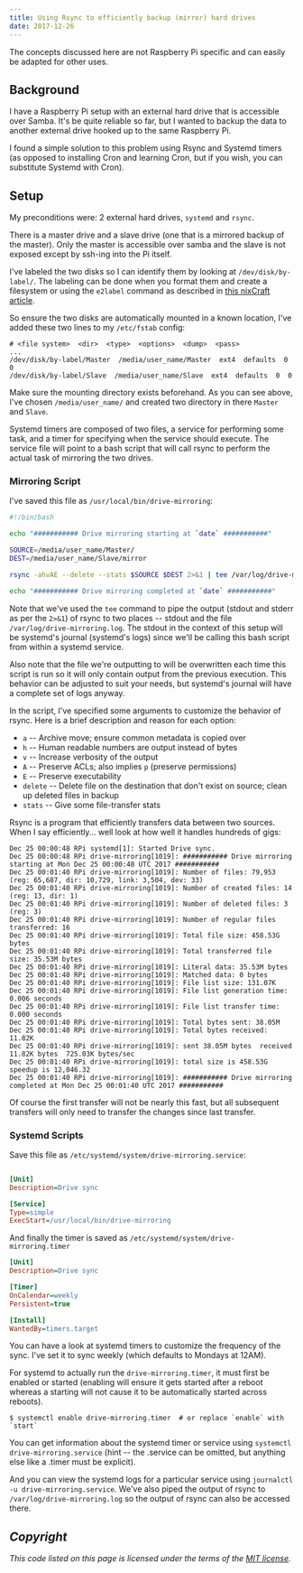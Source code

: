 ```yaml
---
title: Using Rsync to efficiently backup (mirror) hard drives
date: 2017-12-26
---
```


<div class="info">
  The concepts discussed here are not Raspberry Pi specific and can easily be adapted for
  other uses.
</div>


## Background


I have a Raspberry Pi setup with an external hard drive that is accessible over Samba.
It's be quite reliable so far, but I wanted to backup the data to another external drive
hooked up to the same Raspberry Pi.

I found a simple solution to this problem using Rsync and Systemd timers (as opposed to
installing Cron and learning Cron, but if you wish, you can substitute Systemd with
Cron).


## Setup

My preconditions were: 2 external hard drives, `systemd` and `rsync`.

There is a master drive and a slave drive (one that is a mirrored backup of the master).
Only the master is accessible over samba and the slave is not exposed except by ssh-ing
into the Pi itself.

I've labeled the two disks so I can identify them by looking at `/dev/disk/by-label/`.
The labeling can be done when you format them and create a filesystem or using the
`e2label` command as described in [this nixCraft article][nixCraft1].

So ensure the two disks are automatically mounted in a known location, I've added these
two lines to my `/etc/fstab` config:

    # <file system>  <dir>  <type>  <options>  <dump>  <pass>
    ...
    /dev/disk/by-label/Master  /media/user_name/Master  ext4  defaults  0  0
    /dev/disk/by-label/Slave  /media/user_name/Slave  ext4  defaults  0  0

Make sure the mounting directory exists beforehand. As you can see above, I've chosen
`/media/user_name/` and created two directory in there `Master` and `Slave`.

Systemd timers are composed of two files, a service for performing some task, and a timer
for specifying when the service should execute. The service file will point to a bash
script that will call rsync to perform the actual task of mirroring the two drives.

### Mirroring Script

I've saved this file as `/usr/local/bin/drive-mirroring`:

```bash
#!/bin/bash

echo "########### Drive mirroring starting at `date` ###########"

SOURCE=/media/user_name/Master/
DEST=/media/user_name/Slave/mirror

rsync -ahvAE --delete --stats $SOURCE $DEST 2>&1 | tee /var/log/drive-mirroring.log

echo "########### Drive mirroring completed at `date` ###########"
```

Note that we've used the `tee` command to pipe the output (stdout and stderr as per the
`2>&1`) of rsync to two places -- stdout and the file `/var/log/drive-mirroring.log`. The
stdout in the context of this setup will be systemd's journal (systemd's logs) since
we'll be calling this bash script from within a systemd service.

Also note that the file we're outputting to will be overwritten each time this script is
run so it will only contain output from the previous execution. This behavior can be
adjusted to suit your needs, but systemd's journal will have a complete set of logs
anyway.

In the script, I've specified some arguments to customize the behavior of rsync. Here is
a brief description and reason for each option:

- `a` -- Archive move; ensure common metadata is copied over
- `h` -- Human readable numbers are output instead of bytes
- `v` -- Increase verbosity of the output
- `A` -- Preserve ACLs; also implies `p` (preserve permissions)
- `E` -- Preserve executability
- `delete` -- Delete file on the destination that don't exist on source; clean up
  deleted files in backup
- `stats` -- Give some file-transfer stats

Rsync is a program that efficiently transfers data between two sources. When I say
efficiently... well look at how well it handles hundreds of gigs:

```
Dec 25 00:00:48 RPi systemd[1]: Started Drive sync.
Dec 25 00:00:48 RPi drive-mirroring[1019]: ########### Drive mirroring starting at Mon Dec 25 00:00:48 UTC 2017 ###########
Dec 25 00:01:40 RPi drive-mirroring[1019]: Number of files: 79,953 (reg: 65,687, dir: 10,729, link: 3,504, dev: 33)
Dec 25 00:01:40 RPi drive-mirroring[1019]: Number of created files: 14 (reg: 13, dir: 1)
Dec 25 00:01:40 RPi drive-mirroring[1019]: Number of deleted files: 3 (reg: 3)
Dec 25 00:01:40 RPi drive-mirroring[1019]: Number of regular files transferred: 16
Dec 25 00:01:40 RPi drive-mirroring[1019]: Total file size: 458.53G bytes
Dec 25 00:01:40 RPi drive-mirroring[1019]: Total transferred file size: 35.53M bytes
Dec 25 00:01:40 RPi drive-mirroring[1019]: Literal data: 35.53M bytes
Dec 25 00:01:40 RPi drive-mirroring[1019]: Matched data: 0 bytes
Dec 25 00:01:40 RPi drive-mirroring[1019]: File list size: 131.07K
Dec 25 00:01:40 RPi drive-mirroring[1019]: File list generation time: 0.006 seconds
Dec 25 00:01:40 RPi drive-mirroring[1019]: File list transfer time: 0.000 seconds
Dec 25 00:01:40 RPi drive-mirroring[1019]: Total bytes sent: 38.05M
Dec 25 00:01:40 RPi drive-mirroring[1019]: Total bytes received: 11.82K
Dec 25 00:01:40 RPi drive-mirroring[1019]: sent 38.05M bytes  received 11.82K bytes  725.03K bytes/sec
Dec 25 00:01:40 RPi drive-mirroring[1019]: total size is 458.53G  speedup is 12,046.32
Dec 25 00:01:40 RPi drive-mirroring[1019]: ########### Drive mirroring completed at Mon Dec 25 00:01:40 UTC 2017 ###########
```

Of course the first transfer will not be nearly this fast, but all subsequent transfers
will only need to transfer the changes since last transfer.

### Systemd Scripts

Save this file as `/etc/systemd/system/drive-mirroring.service`:

```ini

[Unit]
Description=Drive sync

[Service]
Type=simple
ExecStart=/usr/local/bin/drive-mirroring
```

And finally the timer is saved as `/etc/systemd/system/drive-mirroring.timer`

```ini
[Unit]
Description=Drive sync

[Timer]
OnCalendar=weekly
Persistent=true

[Install]
WantedBy=timers.target
```

You can have a look at systemd timers to customize the frequency of the sync. I've set it
to sync weekly (which defaults to Mondays at 12AM).

For systemd to actually run the `drive-mirroring.timer`, it must first be enabled or
started (enabling will ensure it gets started after a reboot whereas a starting will not
cause it to be automatically started across reboots).

```
$ systemctl enable drive-mirroring.timer  # or replace `enable` with `start`
```

You can get information about the systemd timer or service using `systemctl
drive-mirroring.service` (hint -- the .service can be omitted, but anything else like a
.timer must be explicit).

And you can view the systemd logs for a particular service using `journalctl -u
drive-mirroring.service`. We've also piped the output of rsync to
`/var/log/drive-mirroring.log` so the output of rsync can also be accessed there.


## _Copyright_

_This code listed on this page is licensed under the terms of the [MIT
license](/assets/text/mit-license)._


[nixCraft1]: https://www.cyberciti.biz/faq/linux-modify-partition-labels-command-to-change-diskname/
